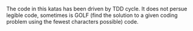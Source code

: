 The code in this katas has been driven by TDD cycle. It does not persue legible code, sometimes is GOLF (find the solution to a given coding problem using the fewest characters possible) code.
